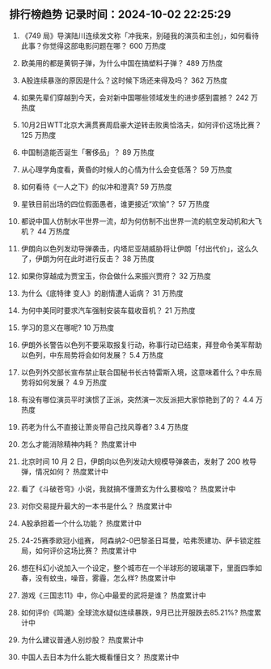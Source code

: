 
## 排行榜趋势 记录时间：2024-10-02 22:25:29
  
  1. 《749 局》导演陆川连续发文称「冲我来，别碰我的演员和主创」，如何看待此事？你觉得这部电影问题在哪？ 600 万热度
    
  2. 欧美用的都是黄铜子弹，为什么中国在搞塑料子弹？ 489 万热度
    
  3. A股连续暴涨的原因是什么？这时候下场还来得及吗？ 362 万热度
    
  4. 如果先辈们穿越到今天，会对新中国哪些领域发生的进步感到震撼？ 242 万热度
    
  5. 10月2日WTT北京大满贯赛周启豪大逆转击败奥恰洛夫，如何评价这场比赛？ 125 万热度
    
  6. 中国制造能否诞生「奢侈品」？ 89 万热度
    
  7. 从心理学角度看，黄昏的时候人的心情为什么会变低落？ 59 万热度
    
  8. 如何看待《一人之下》的似冲和澄真? 59 万热度
    
  9. 星铁目前出场的四位假面愚者，谁更接近“欢愉”？ 57 万热度
    
  10. 都说中国人仿制水平世界一流，却为何仿制不出世界一流的航空发动机和大飞机？ 44 万热度
    
  11. 伊朗向以色列发动导弹袭击，内塔尼亚胡威胁将让伊朗「付出代价」，这么久了，伊朗为何在此时进行反击？ 38 万热度
    
  12. 如果你穿越成为贾宝玉，你会做什么来振兴贾府？ 32 万热度
    
  13. 为什么《底特律 变人》的剧情遭人诟病？ 31 万热度
    
  14. 为何中美同时要求汽车强制安装车载收音机？ 21 万热度
    
  15. 学习的意义在哪呢? 10 万热度
    
  16. 伊朗外长警告以色列不要采取报复行动，称事行动已结束，拜登命令美军帮助以色列，中东局势将会如何发展？ 5.4 万热度
    
  17. 以色列外交部长宣布禁止联合国秘书长古特雷斯入境，这意味着什么？中东局势将如何发展？ 4.9 万热度
    
  18. 有没有哪位演员平时演惯了正派，突然演一次反派把大家惊艳到了的？ 4.4 万热度
    
  19. 药老为什么不直接让萧炎带自己找风尊者? 3.4 万热度
    
  20. 怎么才能消除精神内耗？ 热度累计中
    
  21. 北京时间 10 月 2 日，伊朗向以色列发动大规模导弹袭击，发射了 200 枚导弹，情况如何？ 热度累计中
    
  22. 看了《斗破苍穹》小说，我就搞不懂萧玄为什么要梭哈？ 热度累计中
    
  23. 对你交易提升最大的一本书是什么？ 热度累计中
    
  24. A股承担着一个什么功能？ 热度累计中
    
  25. 24-25赛季欧冠小组赛， 阿森纳2-0巴黎圣日耳曼，哈弗茨建功、萨卡锁定胜局，如何评价这场比赛？ 热度累计中
    
  26. 想在科幻小说加入一个设定，整个城市在一个半球形的玻璃罩下，里面四季如春，没有蚊虫，噪音，雾霾，怎么样? 热度累计中
    
  27. 游戏《三国志11》中，你心中最爱的武将是谁？ 热度累计中
    
  28. 如何评价《鸣潮》全球流水疑似连续暴跌，9月已比开服跌去85.21%? 热度累计中
    
  29. 为什么建议普通人别炒股？ 热度累计中
    
  30. 中国人去日本为什么能大概看懂日文？ 热度累计中
    